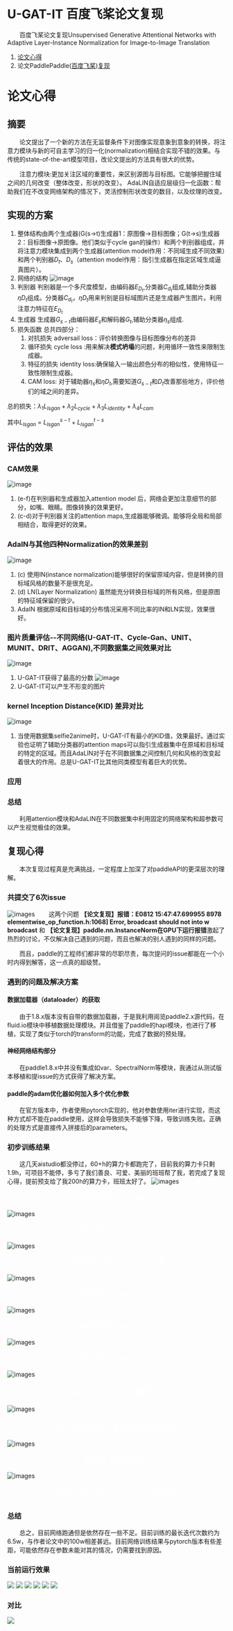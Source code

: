 # U-GAT-IT 百度飞桨论文复现
&emsp;&emsp;百度飞桨论文复现Unsupervised Generative Attentional Networks with Adaptive Layer-Instance Normalization for Image-to-Image Translation
1. [论文心得](https://github.com/liuxianyi/U-GAT-IT/blob/master/README.md#%E8%AE%BA%E6%96%87%E5%BF%83%E5%BE%97)
2. 论文PaddlePaddle([百度飞桨](https://aistudio.baidu.com/aistudio/))[复现](https://github.com/liuxianyi/U-GAT-IT/blob/master/README.md#复现)

# 论文心得
## 摘要
&emsp;&emsp;论文提出了一个新的方法在无监督条件下对图像实现意象到意象的转换，将注意力模块与新的可自主学习的归一化(normalization)相结合实现不错的效果。与传统的state-of-the-art模型项目，改论文提出的方法具有很大的优势。

&emsp;&emsp;注意力模块:更加关注区域的重要性，来区别源图与目标图。它能够把握住域之间的几何改变（整体改变，形状的改变）。
AdaLIN自适应层级归一化函数：帮助我们在不改变网络架构的情况下，灵活控制形状改变的数目，以及纹理的改变。
## 实现的方案
1. 整体结构由两个生成器(G(s->t)生成器1：原图像->目标图像；G(t->s)生成器2：目标图像->原图像。他们类似于cycle gan的操作）和两个判别器组成，并将注意力模块集成到两个生成器(attention model作用：不同域生成不同效果）和两个判别器$D_t、D_s$（attention model作用：指引生成器在指定区域生成逼真图片）。
2.  网络的结构
![image](images/model.jpg)
3. 判别器
判别器是一个多尺度模型，由编码器$E_{D_t}$,分类器$C_{d_t}$组成,辅助分类器${\eta}D_t$组成。分类器$C_{d_t}$，${\eta}D_t$用来判别是目标域图片还是生成器产生图片。利用注意力特征在$E_{D_t}$
4. 生成器
生成器$G_{s-t}$由编码器$E_s$和解码器$G_t$,辅助分类器${\eta}_s$组成.
5. 损失函数
总共四部分：
   1. 对抗损失 adversail loss：评价转换图像与目标图像分布的差异
   2. 循环损失 cycle loss :用来解决**模式坍塌**的问题，利用循环一致性来限制生成器。
   3. 特征的损失 identity loss:确保输入一输出颜色分布的相似性，使用特征一致性限制生成器。
   4. CAM loss: 对于辅助器${\eta}_s$和${\eta}D_t$,需要知道$G_{s-t}$和$D_t$改善那些地方，评价他们的域之间的差异。
   
总的损失：${\lambda}_{1}L_{lsgan}+{\lambda}_{2}L_{cycle}+{\lambda}_{3}L_{identity}+{\lambda}_{4}L_{cam}$

其中$L_{lsgan}$ = $L^{s-t}_{lsgan}+L^{t-s}_{lsgan}$
## 评估的效果
### CAM效果 
![image](images/result_cam.jpg)

1. (e-f)在判别器和生成器加入attention model 后，网络会更加注意细节的部分，如嘴、眼睛。图像转换的效果更好。
2. (c-d)对于判别器关注的attention maps,生成器能够微调。能够将全局和局部相结合，取得更好的效果。

### AdaIN与其他四种Normalization的效果差别
![image](images/reslult2.jpg)
1. (c) 使用IN(instance normalization)能够很好的保留原域内容，但是转换的目标域风格的数量不是很充足。
2. (d) LN(Layer Normalization) 虽然能充分转换目标域的所有风格，但是原图的特征域保留的很少。
3. AdaIN 根据原域和目标域的分布情况采用不同比率的IN和LN实现，效果很好。

### 图片质量评估--不同网络(U-GAT-IT、Cycle-Gan、UNIT、MUNIT、DRIT、AGGAN),不同数据集之间效果对比
![image](images/preference_score.jpg)
1. U-GAT-IT获得了最高的分数
![image](images/dataset_and_model_comparation.jpg)
2. U-GAT-IT可以产生不形变的图片
### kernel Inception Distance(KID) 差异对比
![image](images/ablation_impat.jpg)
1. 当使用数据集selfie2anime时，U-GAT-IT有最小的KID值，效果最好。通过实验也证明了辅助分类器的attention maps可以指引生成器集中在原域和目标域的特定的区域。而且AdaLIN对于在不同数据集之间控制几何和风格的改变起着很大的作用。总是U-GAT-IT比其他同类模型有着巨大的优势。 
### 应用
### 总结
&emsp;&emsp;利用attention模块和AdaLIN在不同数据集中利用固定的网络架构和超参数可以产生视觉极佳的效果。
## 复现心得
&emsp;&emsp;本次复现过程真是充满挑战，一定程度上加深了对paddleAPI的更深层次的理解。
### 共提交了6次issue
![images](images/issue6.jpg)
&emsp;&emsp;这两个问题 **【论文复现】报错：E0812 15:47:47.699955 8978 elementwise_op_function.h:1068] Error, broadcast should not into w broadcast**   和  **【论文复现】paddle.nn.InstanceNorm在GPU下运行报错**激起了热烈的讨论，不仅解决自己遇到的问题，而且也解决的别人遇到的同样的问题。

&emsp;&emsp;而且，paddle的工程师们都非常的尽职尽责，每次提问的issue都能在一个小时内得到解答，这一点真的超级赞。

### 遇到的问题及解决方案
#### 数据加载器（dataloader）的获取
&emsp;&emsp;由于1.8.x版本没有自带的数据加载器，于是我利用阅览paddle2.x源代码，在fluid.io模块中移植数据处理模块。并且借鉴了paddle的hapi模块，也进行了移植，实现了类似于torch的transform的功能，完成了数据的预处理。
#### 神经网络结构部分
&emsp;&emsp;在paddle1.8.x中并没有集成如var、SpectralNorm等模块，我通过从测试版本移植和提issue的方式获得了解决方案。
#### paddle的adam优化器如何加入多个优化参数
&emsp;&emsp;在官方版本中，作者使用pytorch实现的，他对参数使用iter进行实现，而这种方式却不能在paddle使用，这样会导致损失不能够下降，导致训练失败。正确的处理方式是直接传入拼接后的parameters。
### 初步训练结果
&emsp;&emsp;这几天aistudio都没停过，60+h的算力卡都跑完了，目前我的算力卡只剩1.9h，可项目不能停，多亏了我们善良、可爱、美丽的班班帮了我，若完成了复现心得，提前预支给了我200h的算力卡，班班太好了。
![images](images/A2B_0025000.png)
<center>
<font color=white size=5>25000 iteration</font>
</center>

![images](images/A2B_0030000.png)
<center>
<font color=white size=5>30000 iteration</font>
</center>

![images](images/B2A_0030000.png)
<center>
<font color=white size=5>30000 iteration A2B</font>
</center>


![images](images/A2B_0035000.png)
<center>
<font color=white size=5>35000 iteration</font>
</center>

![images](images/A2B_0040000.png)
<center>
<font color=white size=5>40000 iteration</font>
</center>

![images](images/A2B_0045000.png)
<center>
<font color=white size=5>45000 iteration</font>
</center>


![images](images/A2B_0000010.png)
<center>
<font color=white size=5>10 iteration 特征提取失败</font>
</center>

![images](images/A2B_0000050.png)
<center>
<font color=white size=5>50 iteration 权值未能更新</font>
</center>

![images](images/A2B_0004410.png)
<center>
<font color=white size=5>4410 iteration </font>
</center>

![images](images/A2B_0000360.png)
<center>
<font color=white size=5>360 iteration pytorch效果</font>
</center>

### 总结
&emsp;&emsp;总之，目前网络跑通但是依然存在一些不足。目前训练的最长迭代次数约为6.5w，与作者论文中的100w相差甚远。目前网络训练结果与pytorch版本有些差距，可能依然存在参数未能对其的情况，仍需要找到原因。


### 当前运行效果
![](images/A2B_1.png)
![](images/A2B_2.png)
![](images/A2B_3.png)
![](images/A2B_4.png)
![](images/A2B_5.png)
![](images/A2B_6.png)
### 对比
![](images/contrast45.jpg)